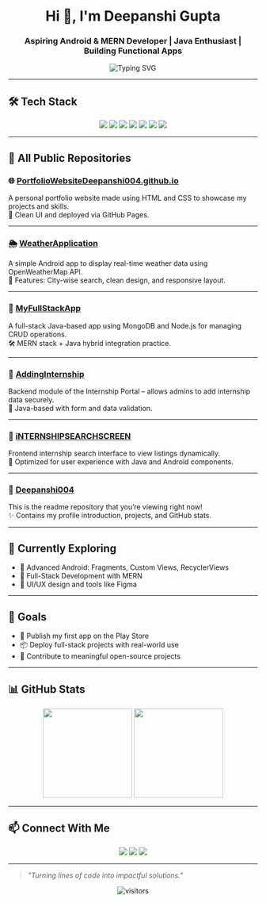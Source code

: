 <!-- README for Deepanshi004 -->

<h1 align="center">Hi 👋, I'm Deepanshi Gupta</h1>
<h3 align="center">Aspiring Android & MERN Developer | Java Enthusiast | Building Functional Apps</h3>

<p align="center">
  <img src="https://readme-typing-svg.demolab.com?font=Fira+Code&pause=1000&color=F7931E&width=435&lines=Android+Developer;MERN+Stack+Enthusiast;Java+Programmer;UI%2FUX+Lover;Building+Real+World+Apps" alt="Typing SVG" />
</p>

---

## 🛠️ Tech Stack

<p align="center">
  <img src="https://img.shields.io/badge/Java-007396?style=for-the-badge&logo=java&logoColor=white" />
  <img src="https://img.shields.io/badge/Android%20Studio-3DDC84?style=for-the-badge&logo=android-studio&logoColor=white" />
  <img src="https://img.shields.io/badge/MongoDB-47A248?style=for-the-badge&logo=mongodb&logoColor=white" />
  <img src="https://img.shields.io/badge/Express.js-000000?style=for-the-badge&logo=express&logoColor=white" />
  <img src="https://img.shields.io/badge/Node.js-339933?style=for-the-badge&logo=node.js&logoColor=white" />
  <img src="https://img.shields.io/badge/HTML-E34F26?style=for-the-badge&logo=html5&logoColor=white" />
  <img src="https://img.shields.io/badge/CSS-1572B6?style=for-the-badge&logo=css3&logoColor=white" />
</p>

---

## 📁 All Public Repositories

### 🌐 [PortfolioWebsiteDeepanshi004.github.io](https://github.com/Deepanshi004/PortfolioWebsiteDeepanshi004.github.io)
A personal portfolio website made using HTML and CSS to showcase my projects and skills.  
🌟 Clean UI and deployed via GitHub Pages.

---

### 🌦️ [WeatherApplication](https://github.com/Deepanshi004/WeatherApplication)
A simple Android app to display real-time weather data using OpenWeatherMap API.  
📍 Features: City-wise search, clean design, and responsive layout.

---

### 💼 [MyFullStackApp](https://github.com/Deepanshi004/MyFullStackApp)
A full-stack Java-based app using MongoDB and Node.js for managing CRUD operations.  
🛠️ MERN stack + Java hybrid integration practice.

---

### 🎯 [AddingInternship](https://github.com/Deepanshi004/AddingInternship)
Backend module of the Internship Portal – allows admins to add internship data securely.  
🔐 Java-based with form and data validation.

---

### 🧭 [iNTERNSHIPSEARCHSCREEN](https://github.com/Deepanshi004/iNTERNSHIPSEARCHSCREEN)
Frontend internship search interface to view listings dynamically.  
📲 Optimized for user experience with Java and Android components.

---

### 📢 [Deepanshi004](https://github.com/Deepanshi004/Deepanshi004)
This is the readme repository that you’re viewing right now!  
✨ Contains my profile introduction, projects, and GitHub stats.

---

## 🌱 Currently Exploring

- 🔹 Advanced Android: Fragments, Custom Views, RecyclerViews  
- 🔹 Full-Stack Development with MERN  
- 🔹 UI/UX design and tools like Figma  

---

## 🎯 Goals

- 🚀 Publish my first app on the Play Store  
- 📦 Deploy full-stack projects with real-world use  
- 🤝 Contribute to meaningful open-source projects  

---

## 📊 GitHub Stats

<p align="center">
  <img src="https://github-readme-stats.vercel.app/api?username=Deepanshi004&show_icons=true&theme=tokyonight" height="180px"/>
  <img src="https://github-readme-stats.vercel.app/api/top-langs/?username=Deepanshi004&layout=compact&theme=tokyonight" height="180px"/>
</p>

---

## 📫 Connect With Me

<p align="center">
  <a href="mailto:deepanshigupta2304@gmail.com"><img src="https://img.shields.io/badge/Gmail-red?style=for-the-badge&logo=gmail&logoColor=white" /></a>
  <a href="https://www.linkedin.com/in/deepanshigupta2304/" target="_blank"><img src="https://img.shields.io/badge/LinkedIn-blue?style=for-the-badge&logo=linkedin&logoColor=white" /></a>
  <a href="https://github.com/Deepanshi004"><img src="https://img.shields.io/badge/GitHub-000000?style=for-the-badge&logo=github&logoColor=white" /></a>
</p>

---

> *"Turning lines of code into impactful solutions."*

<p align="center">
  <img src="https://visitor-badge.laobi.icu/badge?page_id=Deepanshi004.Deepanshi004" alt="visitors" />
</p>
